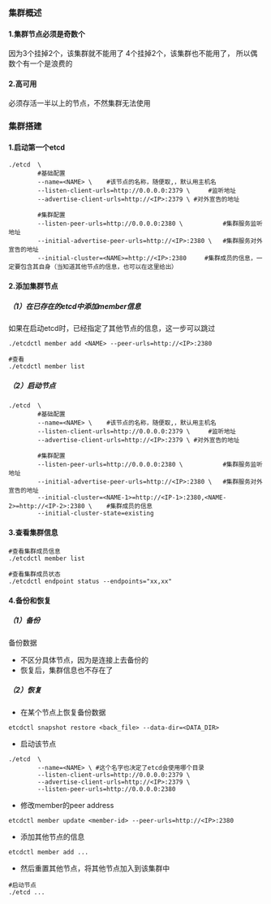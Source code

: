### 集群概述

#### 1.集群节点必须是奇数个
因为3个挂掉2个，该集群就不能用了
4个挂掉2个，该集群也不能用了，
所以偶数个有一个是浪费的

#### 2.高可用
必须存活一半以上的节点，不然集群无法使用

### 集群搭建

#### 1.启动第一个etcd
```shell
./etcd  \
        #基础配置
        --name=<NAME> \    #该节点的名称，随便取,，默认用主机名
        --listen-client-urls=http://0.0.0.0:2379 \     #监听地址
        --advertise-client-urls=http://<IP>:2379 \ #对外宣告的地址

        #集群配置
        --listen-peer-urls=http://0.0.0.0:2380 \           #集群服务监听地址
        --initial-advertise-peer-urls=http://<IP>:2380 \   #集群服务对外宣告的地址
        --initial-cluster=<NAME>=http://<IP>:2380     #集群成员的信息，一定要包含其自身（当知道其他节点的信息，也可以在这里给出）
```

#### 2.添加集群节点

##### （1）在已存在的etcd中添加member信息
如果在启动etcd时，已经指定了其他节点的信息，这一步可以跳过
```shell
./etcdctl member add <NAME> --peer-urls=http://<IP>:2380

#查看
./etcdctl member list
```

##### （2）启动节点
```shell
./etcd  \
        #基础配置
        --name=<NAME> \    #该节点的名称，随便取,，默认用主机名
        --listen-client-urls=http://0.0.0.0:2379 \     #监听地址
        --advertise-client-urls=http://<IP>:2379 \ #对外宣告的地址

        #集群配置
        --listen-peer-urls=http://0.0.0.0:2380 \           #集群服务监听地址
        --initial-advertise-peer-urls=http://<IP>:2380 \   #集群服务对外宣告的地址
        --initial-cluster=<NAME-1>=http://<IP-1>:2380,<NAME-2>=http://<IP-2>:2380 \    #集群成员的信息
        --initial-cluster-state=existing
```

#### 3.查看集群信息
```shell
#查看集群成员信息
./etcdctl member list

#查看集群成员状态
./etcdctl endpoint status --endpoints="xx,xx"
```

#### 4.备份和恢复

##### （1）备份
备份数据
* 不区分具体节点，因为是连接上去备份的
* 恢复后，集群信息也不存在了

##### （2）恢复

* 在某个节点上恢复备份数据
```shell
etcdctl snapshot restore <back_file> --data-dir=<DATA_DIR>
```

* 启动该节点
```shell
./etcd  \
        --name=<NAME> \ #这个名字也决定了etcd会使用哪个目录
        --listen-client-urls=http://0.0.0.0:2379 \    
        --advertise-client-urls=http://<IP>:2379 \
        --listen-peer-urls=http://0.0.0.0:2380
```

* 修改member的peer address
```shell
etcdctl member update <member-id> --peer-urls=http://<IP>:2380
```

* 添加其他节点的信息
```shell
etcdctl member add ...
```

* 然后重置其他节点，将其他节点加入到该集群中
```shell
#启动节点
./etcd ...
```
